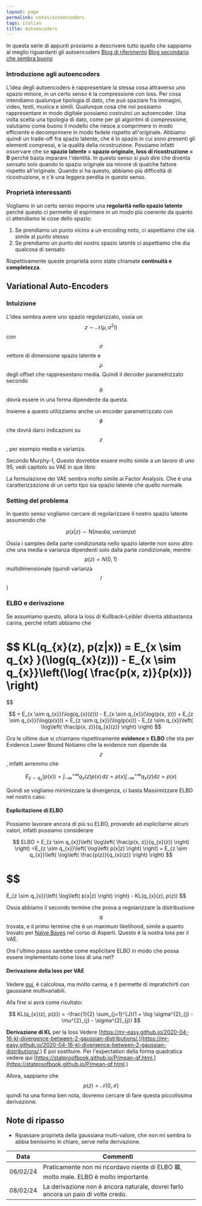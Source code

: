 ```yaml
---
layout: page
permalink: notes/autoencoders
tags: italian
title: Autoencoders
---
```


In questa serie di appunti proviamo a descrivere tutto quello che sappiamo al meglio riguardanti gli autoencoders
[Blog di riferimento]([https://towardsdatascience.com/understanding-variational-autoencoders-vaes](https://towardsdatascience.com/understanding-variational-autoencoders-vaes)-f70510919f73)
[Blog secondario che sembra buono](https://mbernste.github.io/posts/vae/)
### Introduzione agli autoencoders

L'idea degli autoencoders è rappresentare la stessa cosa attraverso uno spazio minore, in un certo senso è la compressione con loss.
Per cosa intendiamo qualunque tipologia di dato, che può spaziare fra immagini, video, testi, musica e simili. Qualunque cosa che noi possiamo rappresentare in modo digitale possiamo costruirci un autoencoder.
Una volta scelta una tipologia di dato, come per gli algoritmi di compressione, valutiamo come buono il modello che riesce a comprimere in modo efficiente e decomprimere in modo fedele rispetto all'originale.
Abbiamo quindi un trade-off fra spazio latente, che è lo spazio in cui sono presenti gli elementi compressi, e la qualità della ricostruzione.
Possiamo infatti osservare che se **spazio latente = spazio originale, loss di ricostruzione = 0** perché basta imparare l'identità.
In questo senso si può dire che diventa sensato solo quando lo spazio originale sia minore di qualche fattore rispetto all'originale. Quando si ha questo, abbiamo più difficoltà di ricostruzione, e c'è una leggera perdita in questo senso.


### Proprietà interessanti
Vogliamo in un certo senso imporre una **regolarità nello spazio latente** perché questo ci permette di esprimere in un modo più coerente da quanto ci attendiamo le cose dello spazio:
1. Se prendiamo un punto vicino a un encoding noto, ci aspettiamo che sia simile al punto stesso
2. Se prendiamo un punto del nostro spazio latente ci aspettiamo che dia qualcosa di sensato

Rispettivamente queste proprietà sono state chiamate **continuità e completezza**.

## Variational Auto-Encoders

### Intuizione
L'idea sembra avere uno spazio regolarizzato, ossia un
$$z \sim \mathcal{N}(\mu, \sigma^{2}I)$$ con $$\sigma$$ vettore di dimensione spazio latente e $$\mu$$ degli offset che rappresentano media. 
Quindi il decoder parametrizzato secondo $$\theta$$ dovrà essere in una forma dipendente da questa.

Insieme a questo utilizziamo anche un encoder parametrizzato con $$\phi$$ che dovrà darci indicazioni su $$z$$, per esempio media e varianza.

Secondo Murphy-1, Questo dovrebbe essere molto simile a un lavoro di uno 95, vedi capitolo su VAE in que libro.

La formulazione dei VAE sembra molto simile ai Factor Analysis. Che è una caratterizzazione di un certo tipo sia spazio latente che quello normale.

### Setting del problema

In questo senso vogliamo cercare di regolarizzare il nostro spazio latente assumendo che

$$
p(x | z) \sim \mathrm{N}(media, varianza)
$$

Ossia i samples della parte condizionata nello spazio latente non sono altro che una media e varianza dipendenti solo dalla parte condizionale, mentre $$p(z) = N(0, 1)$$ multidimensionale (quindi varianza $$I$$)



### ELBO e derivazione
Se assumiamo questo, allora la loss di Kullback-Leibler diventa abbastanza carina, perché infatti abbiamo che


$$
KL(q_{x}(z), p(z|x)) = E_{x \sim q_{x} }(\log(q_{x}(z))) - E_{x \sim q_{x}}\left(\log( \frac{p(x, z)}{p(x)}) \right)
=
$$


$$
= E_{x \sim q_{x}}(\log(q_{x}(z))) - E_{x \sim q_{x}}(\log(p(x, z))) + E_{z \sim q_{x}}(\log(p(x))) 
= E_{z \sim q_{x}}(\log(p(x)))  - E_{z \sim q_{x}}\left( \log\left( \frac{p(x, z)}{q_{x}(z)} \right) \right) 
$$

Ora le ultime due si chiamano rispettivamente **evidence** e **ELBO** che sta per Evidence Lower Bound
Notiamo che la evidence non dipende da $$z$$, infatti avremmo che

$$
E_{z \sim q_{x}}(p(x))  = \int _{-\infty}^{+\infty} q_{x}(z) p(x) \, dz = p(x)  \int _{-\infty}^{+\infty} q_{x}(z) dz = p(x)
$$

Quindi se vogliamo minimizzare la divergenza, ci basta Massimizzare ELBO nel nostro caso.

#### Esplicitazione di ELBO
Possiamo lavorare ancora di più su ELBO, provando ad esplicitarne alcuni valori, infatti possiamo considerare


$$
ELBO = E_{z \sim q_{x}}\left( \log\left( \frac{p(x, z)}{q_{x}(z)} \right) \right) 
=E_{z \sim q_{x}}\left( \log\left( p(x|z) \right) \right)  + E_{z \sim q_{x}}\left( \log\left( \frac{p(z)}{q_{x}(z)} \right) \right) 
$$


$$
=
E_{z \sim q_{x}}\left( \log\left( p(x|z) \right) \right)  - KL(q_{x}(z), p(z))
$$


Ossia abbiamo il secondo termine che prova a regolarizzare la distribuzione $$q$$ trovata, e il primo termine che è un maximum likelihood, simile a quanto trovato per [Naïve Bayes](/notes/naïve-bayes) nel corso di Asperti.
Questo è la nostra loss per il VAE.

Ora l'ultimo passo sarebbe come esplicitare ELBO in modo che possa essere implementato come loss di una net?

#### Derivazione della loss per VAE
Vedere [qui]([https://mbernste.github.io/posts/vae/#appendix-derivation-of-the-kl-divergence-term-when-the-variational-posterior-and-prior-are](https://mbernste.github.io/posts/vae/#appendix-derivation-of-the-kl-divergence-term-when-the-variational-posterior-and-prior-are)-gaussian), è calcolosa, ma molto carina, e ti permette di impratichirti con gaussiane multivariabili.

Alla fine si avrà come risultato:


$$
KL(q_{x}(z), p(z)) = -\frac{1}{2} \sum_{j=1}^{J}(1 + \log \sigma^{2}_{j} - \mu^{2}_{j} - \sigma^{2}_{j})
$$

**Derivazione di KL** per la loss
Vedere [https://mr-easy.github.io/2020-04-16-kl-divergence-between-2-gaussian-distributions/.](https://mr-easy.github.io/2020-04-16-kl-divergence-between-2-gaussian-distributions/.)
E poi sostituire.
Per l'expectation della forma quadratica vedere qui [https://statproofbook.github.io/P/mean-qf.html.](https://statproofbook.github.io/P/mean-qf.html.)

Allora, sappiamo che $$p(z) = \mathcal{N}(0, \mathcal{I})$$ quindi ha una forma ben nota, dovremo cercare di fare questa piccolissima derivazione.



## Note di ripasso
- Ripassare proprietà della gaussiana multi-valore, che non mi sembra lo abbia benissimo in chiaro, serve nella derivazione.

| Data | Commenti |
| ---- | ---- |
| 06/02/24 | Praticamente non mi ricordavo niente di ELBO 🟥, molto male. ELBO è molto importante. |
| 08/02/24 | La derivazione non è ancora naturale, dovrei farlo ancora un paio di volte credo. |